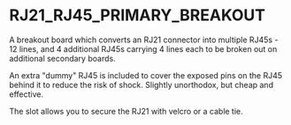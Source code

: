 # RJ21_RJ45_PRIMARY_BREAKOUT

A breakout board which converts an RJ21 connector into multiple RJ45s - 12 lines, and 4 additional RJ45s carrying 4 lines each to be broken out on additional secondary boards.

An extra "dummy" RJ45 is included to cover the exposed pins on the RJ45 behind it to reduce the risk of shock. Slightly unorthodox, but cheap and effective.

The slot allows you to secure the RJ21 with velcro or a cable tie.
